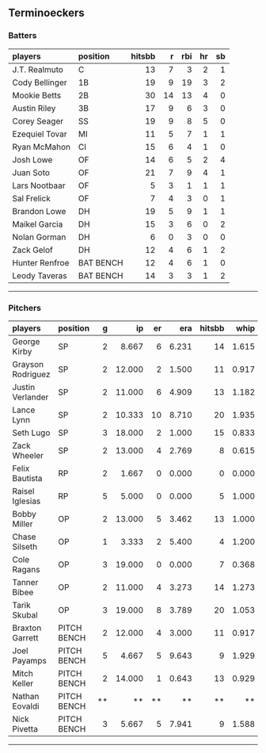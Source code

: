 ## Terminoeckers

### Batters

 
|players        |position  | hitsbb|  r| rbi| hr| sb| 
|:--------------|:---------|------:|--:|---:|--:|--:| 
|J.T. Realmuto  |C         |     13|  7|   3|  2|  1| 
|Cody Bellinger |1B        |     19|  9|  19|  3|  2| 
|Mookie Betts   |2B        |     30| 14|  13|  4|  0| 
|Austin Riley   |3B        |     17|  9|   6|  3|  0| 
|Corey Seager   |SS        |     19|  9|   8|  5|  0| 
|Ezequiel Tovar |MI        |     11|  5|   7|  1|  1| 
|Ryan McMahon   |CI        |     15|  6|   4|  1|  0| 
|Josh Lowe      |OF        |     14|  6|   5|  2|  4| 
|Juan Soto      |OF        |     21|  7|   9|  4|  1| 
|Lars Nootbaar  |OF        |      5|  3|   1|  1|  1| 
|Sal Frelick    |OF        |      7|  4|   3|  0|  1| 
|Brandon Lowe   |DH        |     19|  5|   9|  1|  1| 
|Maikel Garcia  |DH        |     15|  3|   6|  0|  2| 
|Nolan Gorman   |DH        |      6|  0|   3|  0|  0| 
|Zack Gelof     |DH        |     12|  4|   6|  1|  2| 
|Hunter Renfroe |BAT BENCH |     12|  4|   6|  1|  0| 
|Leody Taveras  |BAT BENCH |     14|  3|   3|  1|  2| 

* * *

### Pitchers

 
|players           |position    |  g|     ip| er|   era| hitsbb|  whip| so|  w| sv| 
|:-----------------|:-----------|--:|------:|--:|-----:|------:|-----:|--:|--:|--:| 
|George Kirby      |SP          |  2|  8.667|  6| 6.231|     14| 1.615| 12|  0|  0| 
|Grayson Rodriguez |SP          |  2| 12.000|  2| 1.500|     11| 0.917| 13|  2|  0| 
|Justin Verlander  |SP          |  2| 11.000|  6| 4.909|     13| 1.182| 10|  1|  0| 
|Lance Lynn        |SP          |  2| 10.333| 10| 8.710|     20| 1.935|  2|  1|  0| 
|Seth Lugo         |SP          |  3| 18.000|  2| 1.000|     15| 0.833| 14|  2|  0| 
|Zack Wheeler      |SP          |  2| 13.000|  4| 2.769|      8| 0.615| 20|  1|  0| 
|Felix Bautista    |RP          |  2|  1.667|  0| 0.000|      0| 0.000|  1|  0|  1| 
|Raisel Iglesias   |RP          |  5|  5.000|  0| 0.000|      5| 1.000|  6|  0|  3| 
|Bobby Miller      |OP          |  2| 13.000|  5| 3.462|     13| 1.000|  9|  2|  0| 
|Chase Silseth     |OP          |  1|  3.333|  2| 5.400|      4| 1.200|  3|  0|  0| 
|Cole Ragans       |OP          |  3| 19.000|  0| 0.000|      7| 0.368| 27|  2|  0| 
|Tanner Bibee      |OP          |  2| 11.000|  4| 3.273|     14| 1.273| 13|  1|  0| 
|Tarik Skubal      |OP          |  3| 19.000|  8| 3.789|     20| 1.053| 23|  1|  0| 
|Braxton Garrett   |PITCH BENCH |  2| 12.000|  4| 3.000|     11| 0.917|  4|  1|  0| 
|Joel Payamps      |PITCH BENCH |  5|  4.667|  5| 9.643|      9| 1.929|  4|  0|  0| 
|Mitch Keller      |PITCH BENCH |  2| 14.000|  1| 0.643|     13| 0.929| 14|  1|  0| 
|Nathan Eovaldi    |PITCH BENCH | **|     **| **|    **|     **|    **| **| **| **| 
|Nick Pivetta      |PITCH BENCH |  3|  5.667|  5| 7.941|      9| 1.588| 10|  1|  1| 


* * *


